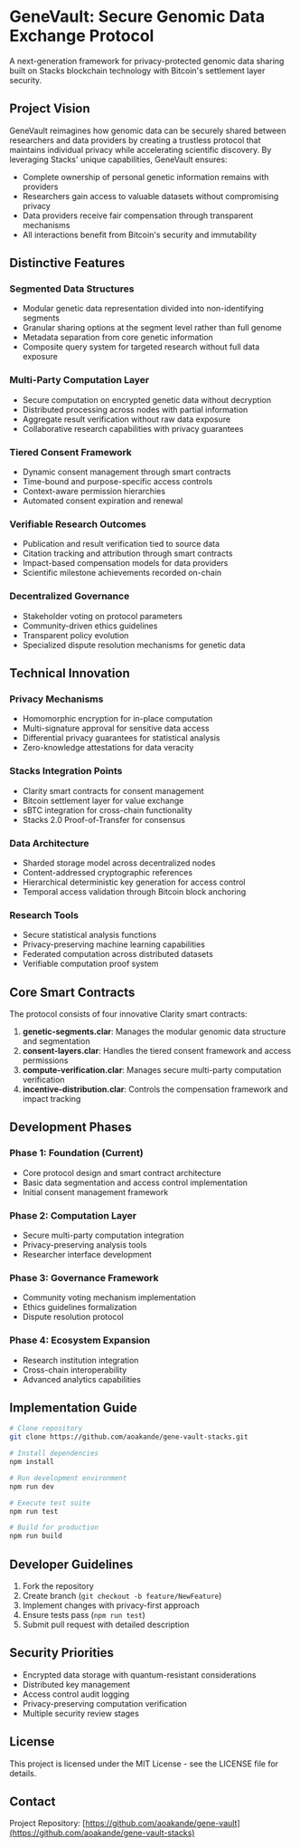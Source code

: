 # GeneVault: Secure Genomic Data Exchange Protocol

A next-generation framework for privacy-protected genomic data sharing built on Stacks blockchain technology with Bitcoin's settlement layer security.

## Project Vision

GeneVault reimagines how genomic data can be securely shared between researchers and data providers by creating a trustless protocol that maintains individual privacy while accelerating scientific discovery. By leveraging Stacks' unique capabilities, GeneVault ensures:

- Complete ownership of personal genetic information remains with providers
- Researchers gain access to valuable datasets without compromising privacy
- Data providers receive fair compensation through transparent mechanisms
- All interactions benefit from Bitcoin's security and immutability

## Distinctive Features

### Segmented Data Structures
- Modular genetic data representation divided into non-identifying segments
- Granular sharing options at the segment level rather than full genome
- Metadata separation from core genetic information
- Composite query system for targeted research without full data exposure

### Multi-Party Computation Layer
- Secure computation on encrypted genetic data without decryption
- Distributed processing across nodes with partial information
- Aggregate result verification without raw data exposure
- Collaborative research capabilities with privacy guarantees

### Tiered Consent Framework
- Dynamic consent management through smart contracts
- Time-bound and purpose-specific access controls
- Context-aware permission hierarchies
- Automated consent expiration and renewal

### Verifiable Research Outcomes
- Publication and result verification tied to source data
- Citation tracking and attribution through smart contracts
- Impact-based compensation models for data providers
- Scientific milestone achievements recorded on-chain

### Decentralized Governance
- Stakeholder voting on protocol parameters
- Community-driven ethics guidelines
- Transparent policy evolution
- Specialized dispute resolution mechanisms for genetic data

## Technical Innovation

### Privacy Mechanisms
- Homomorphic encryption for in-place computation
- Multi-signature approval for sensitive data access
- Differential privacy guarantees for statistical analysis
- Zero-knowledge attestations for data veracity

### Stacks Integration Points
- Clarity smart contracts for consent management
- Bitcoin settlement layer for value exchange
- sBTC integration for cross-chain functionality
- Stacks 2.0 Proof-of-Transfer for consensus

### Data Architecture
- Sharded storage model across decentralized nodes
- Content-addressed cryptographic references
- Hierarchical deterministic key generation for access control
- Temporal access validation through Bitcoin block anchoring

### Research Tools
- Secure statistical analysis functions
- Privacy-preserving machine learning capabilities
- Federated computation across distributed datasets
- Verifiable computation proof system

## Core Smart Contracts

The protocol consists of four innovative Clarity smart contracts:

1. **genetic-segments.clar**: Manages the modular genomic data structure and segmentation
2. **consent-layers.clar**: Handles the tiered consent framework and access permissions
3. **compute-verification.clar**: Manages secure multi-party computation verification
4. **incentive-distribution.clar**: Controls the compensation framework and impact tracking

## Development Phases

### Phase 1: Foundation (Current)
- Core protocol design and smart contract architecture
- Basic data segmentation and access control implementation
- Initial consent management framework

### Phase 2: Computation Layer
- Secure multi-party computation integration
- Privacy-preserving analysis tools
- Researcher interface development

### Phase 3: Governance Framework
- Community voting mechanism implementation
- Ethics guidelines formalization
- Dispute resolution protocol

### Phase 4: Ecosystem Expansion
- Research institution integration
- Cross-chain interoperability
- Advanced analytics capabilities

## Implementation Guide

```bash
# Clone repository
git clone https://github.com/aoakande/gene-vault-stacks.git

# Install dependencies
npm install

# Run development environment
npm run dev

# Execute test suite
npm run test

# Build for production
npm run build
```

## Developer Guidelines

1. Fork the repository
2. Create branch (`git checkout -b feature/NewFeature`)
3. Implement changes with privacy-first approach
4. Ensure tests pass (`npm run test`)
5. Submit pull request with detailed description

## Security Priorities

- Encrypted data storage with quantum-resistant considerations
- Distributed key management
- Access control audit logging
- Privacy-preserving computation verification
- Multiple security review stages

## License

This project is licensed under the MIT License - see the LICENSE file for details.

## Contact

Project Repository: [https://github.com/aoakande/gene-vault](https://github.com/aoakande/gene-vault-stacks)